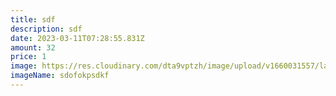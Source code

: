 ```yaml
---
title: sdf
description: sdf
date: 2023-03-11T07:28:55.831Z
amount: 32
price: 1
image: https://res.cloudinary.com/dta9vptzh/image/upload/v1660031557/lauren/jon-phillips-bReva9tPYAg-unsplash.jpg
imageName: sdofokpsdkf
---
```

